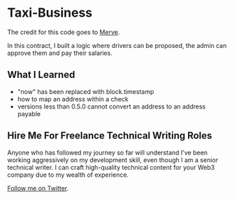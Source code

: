 # Taxi-Business

The credit for this code goes to [Merve](https://github.com/MerveMuge/Taxi-Business-on-Blockchain/blob/master/TaxiBusiness.sol).

In this contract, I built a logic where drivers can be proposed, the admin can approve them and pay their salaries.

## What I Learned
* "now" has been replaced with block.timestamp
* how to map an address within a check
* versions less than 0.5.0 cannot convert an address to an address payable

## Hire Me For Freelance Technical Writing Roles

Anyone who has followed my journey so far will understand I've been working aggressively on my development skill, even though I am a senior technical writer. I can craft high-quality technical content for your Web3 company due to my wealth of experience.

[Follow me on Twitter](https://twitter.com/jofawole).
